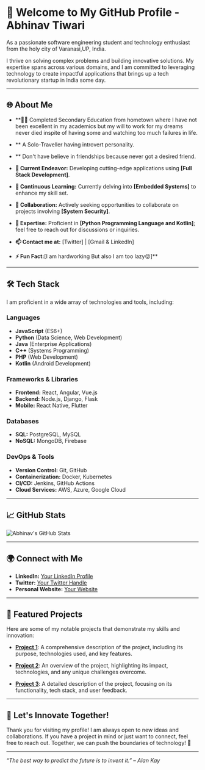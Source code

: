 # 👋 Welcome to My GitHub Profile - **Abhinav Tiwari**

As a passionate software engineering student and technology enthusiast from the holy city of Varanasi,UP, India.

I thrive on solving complex problems and building innovative solutions. My expertise spans across various domains, and I am committed to leveraging technology to create impactful applications that brings up a tech revolutionary startup in India some day.

---

## 🌐 About Me

- **👨‍🎓 Completed Secondary Education from hometown where I have not been excellent in my academics but my will to work for my dreams never died inspite of having some and watching too much failures in life.

- ** A Solo-Traveller having introvert personality.

- ** Don't have believe in friendships because never got a desired friend.

- **🔭 Current Endeavor:** Developing cutting-edge applications using **[Full Stack Development]**.
- **🌱 Continuous Learning:** Currently delving into **[Embedded Systems]** to enhance my skill set.
- **🤝 Collaboration:** Actively seeking opportunities to collaborate on projects involving **[System Security]**.
- **💬 Expertise:** Proficient in **[Python Programming Language and Kotlin]**; feel free to reach out for discussions or inquiries.
- **📫 Contact me at:** [Twitter] | [Gmail & LinkedIn]
- **⚡ Fun Fact:**[I am hardworking But also I am too lazy😝]**

---

## 🛠️ Tech Stack

I am proficient in a wide array of technologies and tools, including:

### **Languages**
- **JavaScript** (ES6+)
- **Python** (Data Science, Web Development)
- **Java** (Enterprise Applications)
- **C++** (Systems Programming)
- **PHP** (Web Development)
- **Kotlin** (Android Development)
### **Frameworks & Libraries**
- **Frontend:** React, Angular, Vue.js
- **Backend:** Node.js, Django, Flask
- **Mobile:** React Native, Flutter

### **Databases**
- **SQL:** PostgreSQL, MySQL
- **NoSQL:** MongoDB, Firebase

### **DevOps & Tools**
- **Version Control:** Git, GitHub
- **Containerization:** Docker, Kubernetes
- **CI/CD:** Jenkins, GitHub Actions
- **Cloud Services:** AWS, Azure, Google Cloud

---

## 📈 GitHub Stats

![Abhinav's GitHub Stats](https://github-readme-stats.vercel.app/api?username=iabhinavtiwari247&show_icons=true&theme=radical&count_private=true)

---

## 🌍 Connect with Me

- **LinkedIn:** [Your LinkedIn Profile](https://www.linkedin.com/in/your-linkedin-profile)
- **Twitter:** [Your Twitter Handle](https://twitter.com/your-twitter-handle)
- **Personal Website:** [Your Website](https://yourwebsite.com)

---

## 📂 Featured Projects

Here are some of my notable projects that demonstrate my skills and innovation:

- **[Project 1](https://github.com/yourusername/project1)**: A comprehensive description of the project, including its purpose, technologies used, and key features.
  
- **[Project 2](https://github.com/yourusername/project2)**: An overview of the project, highlighting its impact, technologies, and any unique challenges overcome.
  
- **[Project 3](https://github.com/yourusername/project3)**: A detailed description of the project, focusing on its functionality, tech stack, and user feedback.

---

## 🚀 Let's Innovate Together!

Thank you for visiting my profile! I am always open to new ideas and collaborations. If you have a project in mind or just want to connect, feel free to reach out. Together, we can push the boundaries of technology! 🌟

---

*“The best way to predict the future is to invent it.” – Alan Kay*
